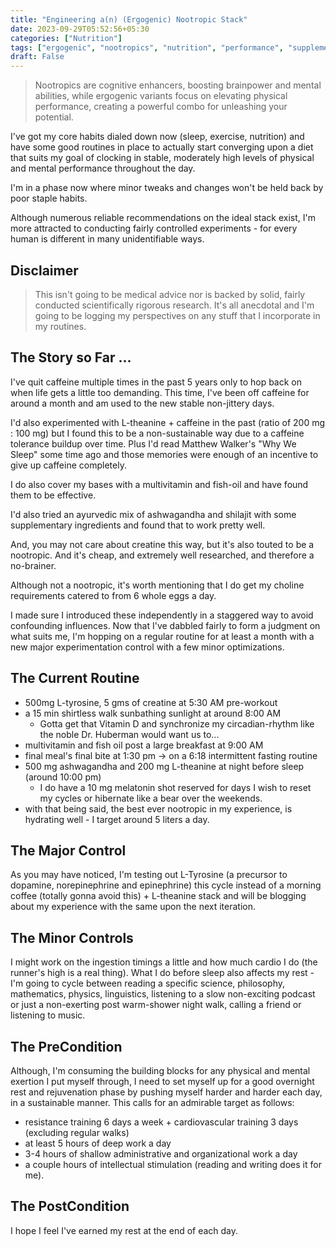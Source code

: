```yaml
---
title: "Engineering a(n) (Ergogenic) Nootropic Stack"
date: 2023-09-29T05:52:56+05:30
categories: ["Nutrition"]
tags: ["ergogenic", "nootropics", "nutrition", "performance", "supplements", "experiments", "routine", "fitness", "health", "circadian", "sunlight", "hydration", "sleep", "training", "productivity", "optimization"]
draft: False
---
```


> Nootropics are cognitive enhancers, boosting brainpower and mental abilities, while ergogenic variants focus on elevating physical performance, creating a powerful combo for unleashing your potential.

I've got my core habits dialed down now (sleep, exercise, nutrition)
and have some good routines in place to actually start converging upon
a diet that suits my goal of clocking in stable, moderately high
levels of physical and mental performance throughout the day.  

I'm in a phase now where minor tweaks and changes won't be held back
by poor staple habits.  

Although numerous reliable recommendations on the ideal stack exist, I'm more
attracted to conducting fairly controlled experiments - for every
human is different in many unidentifiable ways.  

## Disclaimer

> This isn't going to be medical advice nor is backed by solid, fairly
> conducted scientifically rigorous research. It's all anecdotal and
> I'm going to be logging my perspectives on any stuff that I
> incorporate in my routines.

## The Story so Far ...

I've quit caffeine multiple times in the past 5 years only to hop back
on when life gets a little too demanding. This time, I've been off
caffeine for around a month and am used to the new stable non-jittery
days.  

I'd also experimented with L-theanine + caffeine in the past (ratio of
200 mg : 100 mg) but I found this to be a non-sustainable way due to a
caffeine tolerance buildup over time. Plus I'd read Matthew Walker's
"Why We Sleep" some time ago and those memories were enough of an
incentive to give up caffeine completely.  

I do also cover my bases with a multivitamin and fish-oil and have
found them to be effective.  

I'd also tried an ayurvedic mix of ashwagandha and shilajit with some
supplementary ingredients and found that to work pretty well.  

And, you may not care about creatine this way, but it's also touted to
be a nootropic. And it's cheap, and extremely well researched, and therefore 
a no-brainer.  

Although not a nootropic, it's worth mentioning that I do get my choline requirements catered
to from 6 whole eggs a day.  

I made sure I introduced these independently in a staggered way to
avoid confounding influences. Now that I've dabbled fairly to form a
judgment on what suits me, I'm hopping on a regular routine for
at least a month with a new major experimentation control with a few
minor optimizations.  

## The Current Routine

 - 500mg L-tyrosine, 5 gms of creatine at 5:30 AM pre-workout
 - a 15 min shirtless walk sunbathing sunlight at around 8:00 AM
   - Gotta get that Vitamin D and synchronize my circadian-rhythm like the noble Dr. Huberman would want us to...
 - multivitamin and fish oil post a large breakfast at 9:00 AM
 - final meal's final bite at 1:30 pm -> on a 6:18 intermittent fasting routine
 - 500 mg ashwagandha and 200 mg L-theanine at night before sleep (around 10:00 pm)
   - I do have a 10 mg melatonin shot reserved for days I wish to reset my cycles or hibernate like a bear over the weekends.
 - with that being said, the best ever nootropic in my experience, is hydrating well - I target around 5 liters a day.

## The Major Control

As you may have noticed, I'm testing out L-Tyrosine (a precursor to dopamine, norepinephrine and epinephrine) this cycle instead of a morning coffee (totally gonna avoid this) + L-theanine stack and will be blogging about my experience with the same upon the next iteration.

## The Minor Controls

I might work on the ingestion timings a little and how much cardio I do (the runner's high is a real thing). What I do before sleep also affects my rest - I'm going to cycle between reading a specific science, philosophy, mathematics, physics, linguistics, listening to a slow non-exciting podcast or just a non-exerting post warm-shower night walk, calling a friend or listening to music.

## The PreCondition

Although, I'm consuming the building blocks for any physical and mental exertion I put myself through, I need to set myself up for a good overnight rest and rejuvenation phase by pushing myself harder and harder each day, in a sustainable manner. This calls for an admirable target as follows:
 - resistance training 6 days a week + cardiovascular training 3 days (excluding regular walks)
 - at least 5 hours of deep work a day 
 - 3-4 hours of shallow administrative and organizational work a day
 - a couple hours of intellectual stimulation (reading and writing does it for me).
   
## The PostCondition

I hope I feel I've earned my rest at the end of each day.
